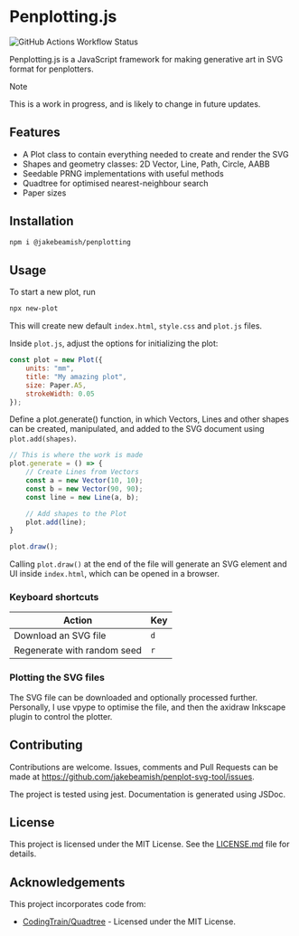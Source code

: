 # Penplotting.js

![GitHub Actions Workflow Status](https://img.shields.io/github/actions/workflow/status/jakebeamish/Penplotting.js/node.js.yml?style=flat&label=tests)

Penplotting.js is a JavaScript framework for making generative art in SVG format for penplotters.

> [!NOTE]
> This is a work in progress, and is likely to change in future updates.

## Features

- A Plot class to contain everything needed to create and render the SVG
- Shapes and geometry classes: 2D Vector, Line, Path, Circle, AABB
- Seedable PRNG implementations with useful methods
- Quadtree for optimised nearest-neighbour search
- Paper sizes

## Installation

```sh
npm i @jakebeamish/penplotting
```

## Usage

To start a new plot, run
```sh
npx new-plot
```
This will create new default `index.html`, `style.css` and `plot.js` files.

Inside `plot.js`, adjust the options for initializing the plot:

```js
const plot = new Plot({
    units: "mm",
    title: "My amazing plot",
    size: Paper.A5,
    strokeWidth: 0.05
});
```

Define a plot.generate() function, in which Vectors, Lines and other shapes can be created, manipulated, and added to the SVG document using `plot.add(shapes)`.

```js
// This is where the work is made
plot.generate = () => {
    // Create Lines from Vectors
    const a = new Vector(10, 10);
    const b = new Vector(90, 90);
    const line = new Line(a, b);

    // Add shapes to the Plot
    plot.add(line);
}

plot.draw();
```

Calling `plot.draw()` at the end of the file will generate an SVG element and
UI inside `index.html`, which can be opened in a browser.

### Keyboard shortcuts
| Action | Key |
|-|-|
|Download an SVG file|`d`|
|Regenerate with random seed|`r`|

### Plotting the SVG files

The SVG file can be downloaded and optionally processed further.
Personally, I use vpype to optimise the file, and then the axidraw Inkscape plugin to control the plotter.

## Contributing

Contributions are welcome. Issues, comments and Pull Requests can be made at 
https://github.com/jakebeamish/penplot-svg-tool/issues.

The project is tested using jest. Documentation is generated using JSDoc.

## License
This project is licensed under the MIT License. See the [LICENSE.md](https://github.com/jakebeamish/Penplotting.js/blob/main/LICENSE.md) file for
details.

## Acknowledgements
This project incorporates code from:
- [CodingTrain/Quadtree](https://github.com/CodingTrain/Quadtree) - Licensed under the MIT License.

